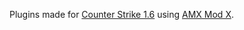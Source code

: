 Plugins made for [Counter Strike 1.6](https://store.steampowered.com/app/10/CounterStrike/) using [AMX Mod X](https://github.com/alliedmodders/amxmodx).
